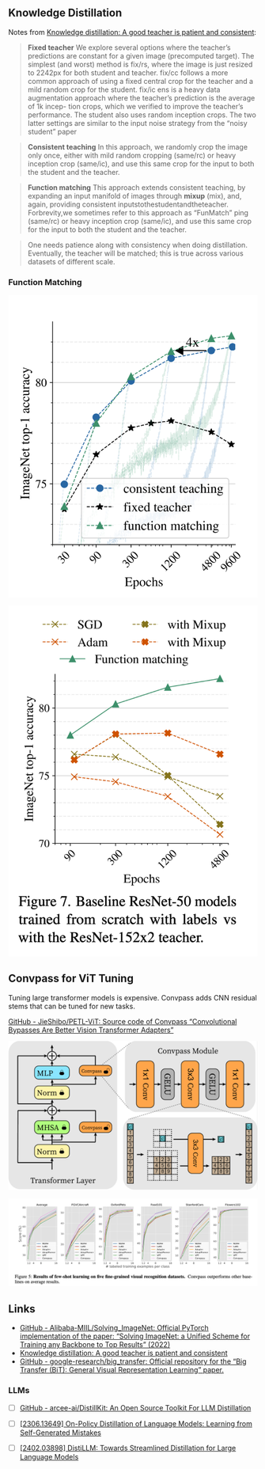 
## Knowledge Distillation


Notes from [Knowledge distillation: A good teacher is patient and consistent](https://arxiv.org/abs/2106.05237):
> **Fixed teacher**  We explore several options where the teacher’s predictions are constant for a given image (precomputed target). The simplest (and worst) method is fix/rs, where the image is just resized to 2242px for both student and teacher. fix/cc follows a more common approach of using a fixed central crop for the teacher and a mild random crop for the student. fix/ic ens is a heavy data augmentation approach where the teacher’s prediction is the average of 1k incep- tion crops, which we verified to improve the teacher’s performance. The student also uses random inception crops. The two latter settings are similar to the input noise strategy from the “noisy student” paper 

> **Consistent teaching** In this approach, we randomly crop the image only once, either with mild random cropping (same/rc) or heavy inception crop (same/ic), and use this same crop for the input to both the student and the teacher.

> **Function matching** This approach extends consistent teaching, by expanding an input manifold of images through **mixup** (mix), and, again, providing consistent inputstothestudentandtheteacher. Forbrevity,we sometimes refer to this approach as “FunMatch”
ping (same/rc) or heavy inception crop (same/ic), and use this same crop for the input to both the student and the teacher.

> One needs patience along with consistency when doing distillation. Eventually, the teacher will be matched; this is true across various datasets of different scale.

### Function Matching

![](./images/distill-function-matching.png)

![](./images/distill-matching-vs-labels.png)



## Convpass for ViT Tuning

Tuning large transformer models is expensive. Convpass adds CNN residual stems that can be tuned for new tasks.

[GitHub - JieShibo/PETL-ViT: Source code of Convpass “Convolutional Bypasses Are Better Vision Transformer Adapters”](https://github.com/JieShibo/PETL-ViT)

![](./images/distill-convpass.png)

![](./images/distill-convpass-few-shot.png)


## Links

- [GitHub - Alibaba-MIIL/Solving_ImageNet: Official PyTorch implementation of  the paper: “Solving ImageNet: a Unified Scheme for Training any Backbone to Top Results” (2022)](https://github.com/Alibaba-MIIL/Solving_ImageNet)
- [Knowledge distillation: A good teacher is patient and consistent](https://arxiv.org/abs/2106.05237)
- [GitHub - google-research/big_transfer: Official repository for the “Big Transfer (BiT): General Visual Representation Learning” paper.](https://github.com/google-research/big_transfer)



### LLMs
- [ ] [GitHub - arcee-ai/DistillKit: An Open Source Toolkit For LLM Distillation](https://github.com/arcee-ai/DistillKit)


- [ ] [\[2306.13649\] On-Policy Distillation of Language Models: Learning from Self-Generated Mistakes](https://arxiv.org/abs/2306.13649)
- [ ] [\[2402.03898\] DistiLLM: Towards Streamlined Distillation for Large Language Models](https://arxiv.org/abs/2402.03898)